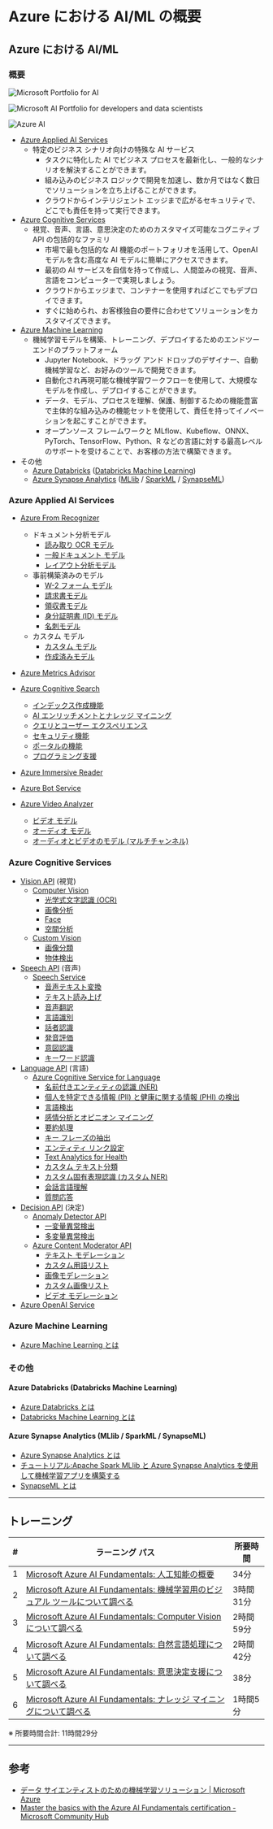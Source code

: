 # Azure における AI/ML の概要

## Azure における AI/ML

### 概要

![Microsoft Portfolio for AI](./assets/images/20211216_dllab_Ignite_2021_Update_AI_M-Slide4.png)

![Microsoft AI Portfolio for developers and data scientists](./assets/images/20211216_dllab_Ignite_2021_Update_AI_M-Slide5.png)

![Azure AI](./assets/images/20211216_dllab_Ignite_2021_Update_AI_M-Slide6.png)

* [Azure Applied AI Services](https://learn.microsoft.com/ja-jp/azure/applied-ai-services/)
    - 特定のビジネス シナリオ向けの特殊な AI サービス
        - タスクに特化した AI でビジネス プロセスを最新化し、一般的なシナリオを解決することができます。
        - 組み込みのビジネス ロジックで開発を加速し、数か月ではなく数日でソリューションを立ち上げることができます。
        - クラウドからインテリジェント エッジまで広がるセキュリティで、どこでも責任を持って実行できます。
* [Azure Cognitive Services](https://learn.microsoft.com/ja-jp/azure/cognitive-services/)
    - 視覚、音声、言語、意思決定のためのカスタマイズ可能なコグニティブ API の包括的なファミリ
        - 市場で最も包括的な AI 機能のポートフォリオを活用して、OpenAI モデルを含む高度な AI モデルに簡単にアクセスできます。
        - 最初の AI サービスを自信を持って作成し、人間並みの視覚、音声、言語をコンピューターで実現しましょう。
        - クラウドからエッジまで、コンテナーを使用すればどこでもデプロイできます。
        - すぐに始められ、お客様独自の要件に合わせてソリューションをカスタマイズできます。
* [Azure Machine Learning](https://learn.microsoft.com/ja-jp/azure/machine-learning/)
    - 機械学習モデルを構築、トレーニング、デプロイするためのエンドツーエンドのプラットフォーム
        - Jupyter Notebook、ドラッグ アンド ドロップのデザイナー、自動機械学習など、お好みのツールで開発できます。
        - 自動化され再現可能な機械学習ワークフローを使用して、大規模なモデルを作成し、デプロイすることができます。
        - データ、モデル、プロセスを理解、保護、制御するための機能豊富で主体的な組み込みの機能セットを使用して、責任を持ってイノベーションを起こすことができます。
        - オープンソース フレームワークと MLflow、Kubeflow、ONNX、PyTorch、TensorFlow、Python、R などの言語に対する最高レベルのサポートを受けることで、お客様の方法で構築できます。
* その他
    - [Azure Databricks](https://learn.microsoft.com/ja-jp/azure/databricks/) ([Databricks Machine Learning](https://learn.microsoft.com/ja-jp/azure/databricks/scenarios/ml/))
    - [Azure Synapse Analytics](https://learn.microsoft.com/ja-jp/azure/synapse-analytics/) ([MLlib](https://learn.microsoft.com/ja-jp/azure/synapse-analytics/machine-learning/what-is-machine-learning#train-models-on-spark-pools-with-mllib) / [SparkML](https://learn.microsoft.com/ja-jp/azure/synapse-analytics/spark/apache-spark-machine-learning-training#apache-sparkml-and-mllib) / [SynapseML](https://learn.microsoft.com/ja-jp/azure/synapse-analytics/machine-learning/what-is-machine-learning#synapseml))


### Azure Applied AI Services

* [Azure From Recognizer](https://learn.microsoft.com/ja-jp/azure/applied-ai-services/what-are-applied-ai-services#azure-form-recognizer)
    - ドキュメント分析モデル
        - [読み取り OCR モデル](https://learn.microsoft.com/ja-jp/azure/applied-ai-services/form-recognizer/concept-read)
        - [一般ドキュメント モデル](https://learn.microsoft.com/ja-jp/azure/applied-ai-services/form-recognizer/concept-general-document)
        - [レイアウト分析モデル](https://learn.microsoft.com/ja-jp/azure/applied-ai-services/form-recognizer/concept-layout)
    - 事前構築済みのモデル
        - [W-2 フォーム モデル](https://learn.microsoft.com/ja-jp/azure/applied-ai-services/form-recognizer/concept-w2)
        - [請求書モデル](https://learn.microsoft.com/ja-jp/azure/applied-ai-services/form-recognizer/concept-invoice)
        - [領収書モデル](https://learn.microsoft.com/ja-jp/azure/applied-ai-services/form-recognizer/concept-receipt)
        - [身分証明書 (ID) モデル](https://learn.microsoft.com/ja-jp/azure/applied-ai-services/form-recognizer/concept-id-document)
        - [名刺モデル](https://learn.microsoft.com/ja-jp/azure/applied-ai-services/form-recognizer/concept-business-card)
    - カスタム モデル
        - [カスタム モデル](https://learn.microsoft.com/ja-jp/azure/applied-ai-services/form-recognizer/concept-custom)
        - [作成済みモデル](https://learn.microsoft.com/ja-jp/azure/applied-ai-services/form-recognizer/concept-model-overview#composed-models)

* [Azure Metrics Advisor](https://learn.microsoft.com/ja-jp/azure/applied-ai-services/what-are-applied-ai-services#azure-metrics-advisor)

* [Azure Cognitive Search](https://learn.microsoft.com/ja-jp/azure/applied-ai-services/what-are-applied-ai-services#azure-cognitive-search)
    - [インデックス作成機能](https://learn.microsoft.com/ja-jp/azure/search/search-features-list#indexing-features)
    - [AI エンリッチメントとナレッジ マイニング](https://learn.microsoft.com/ja-jp/azure/search/search-features-list#ai-enrichment-and-knowledge-mining)
    - [クエリとユーザー エクスペリエンス](https://learn.microsoft.com/ja-jp/azure/search/search-features-list#query-and-user-experience)
    - [セキュリティ機能](https://learn.microsoft.com/ja-jp/azure/search/search-features-list#security-features)
    - [ポータルの機能](https://learn.microsoft.com/ja-jp/azure/search/search-features-list#portal-features)
    - [プログラミング支援](https://learn.microsoft.com/ja-jp/azure/search/search-features-list#programmability)

* [Azure Immersive Reader](https://learn.microsoft.com/ja-jp/azure/applied-ai-services/what-are-applied-ai-services#azure-immersive-reader)
* [Azure Bot Service](https://learn.microsoft.com/ja-jp/azure/applied-ai-services/what-are-applied-ai-services#azure-bot-service)
* [Azure Video Analyzer](https://learn.microsoft.com/ja-jp/azure/applied-ai-services/what-are-applied-ai-services#azure-video-analyzer)
    - [ビデオ モデル](https://learn.microsoft.com/ja-jp/azure/azure-video-indexer/video-indexer-overview#video-models)
    - [オーディオ モデル](https://learn.microsoft.com/ja-jp/azure/azure-video-indexer/video-indexer-overview#audio-models)
    - [オーディオとビデオのモデル (マルチチャンネル)](https://learn.microsoft.com/ja-jp/azure/azure-video-indexer/video-indexer-overview#audio-and-video-models-multi-channels)


### Azure Cognitive Services

* [Vision API](https://learn.microsoft.com/ja-jp/azure/cognitive-services/what-are-cognitive-services#vision-apis) (視覚)
    - [Computer Vision](https://learn.microsoft.com/ja-jp/azure/cognitive-services/computer-vision/)
        - [光学式文字認識 (OCR)](https://learn.microsoft.com/ja-jp/azure/cognitive-services/computer-vision/overview-ocr)
        - [画像分析](https://learn.microsoft.com/ja-jp/azure/cognitive-services/computer-vision/overview-image-analysis)
        - [Face](https://learn.microsoft.com/ja-jp/azure/cognitive-services/computer-vision/overview-identity)
        - [空間分析](https://learn.microsoft.com/ja-jp/azure/cognitive-services/computer-vision/intro-to-spatial-analysis-public-preview)
    - [Custom Vision](https://learn.microsoft.com/ja-jp/azure/cognitive-services/custom-vision-service/)
        - [画像分類](https://learn.microsoft.com/ja-jp/azure/cognitive-services/custom-vision-service/getting-started-build-a-classifier)
        - [物体検出](https://learn.microsoft.com/ja-jp/azure/cognitive-services/custom-vision-service/get-started-build-detector)
* [Speech API](https://learn.microsoft.com/ja-jp/azure/cognitive-services/what-are-cognitive-services#speech-apis) (音声)
    - [Speech Service](https://learn.microsoft.com/ja-jp/azure/cognitive-services/speech-service/)
        - [音声テキスト変換](https://learn.microsoft.com/ja-jp/azure/cognitive-services/speech-service/index-speech-to-text)
        - [テキスト読み上げ](https://learn.microsoft.com/ja-jp/azure/cognitive-services/speech-service/index-text-to-speech)
        - [音声翻訳](https://learn.microsoft.com/ja-jp/azure/cognitive-services/speech-service/speech-translation)
        - [言語識別](https://learn.microsoft.com/ja-jp/azure/cognitive-services/speech-service/language-identification?tabs=once&pivots=programming-language-python)
        - [話者認識](https://learn.microsoft.com/ja-jp/azure/cognitive-services/speech-service/speaker-recognition-overview)
        - [発音評価](https://learn.microsoft.com/ja-jp/azure/cognitive-services/speech-service/how-to-pronunciation-assessment?pivots=programming-language-python)
        - [意図認識](https://learn.microsoft.com/ja-jp/azure/cognitive-services/speech-service/index-intent-recognition)
        - [キーワード認識](https://learn.microsoft.com/ja-jp/azure/cognitive-services/speech-service/keyword-recognition-overview)
* [Language API](https://learn.microsoft.com/ja-jp/azure/cognitive-services/what-are-cognitive-services#language-apis) (言語)
    - [Azure Cognitive Service for Language](https://learn.microsoft.com/ja-jp/azure/cognitive-services/language-service/)
        - [名前付きエンティティの認識 (NER)](https://learn.microsoft.com/ja-jp/azure/cognitive-services/language-service/named-entity-recognition/overview)
        - [個人を特定できる情報 (PII) と健康に関する情報 (PHI) の検出](https://learn.microsoft.com/ja-jp/azure/cognitive-services/language-service/personally-identifiable-information/overview)
        - [言語検出](https://learn.microsoft.com/ja-jp/azure/cognitive-services/language-service/language-detection/overview)
        - [感情分析とオピニオン マイニング](https://learn.microsoft.com/ja-jp/azure/cognitive-services/language-service/sentiment-opinion-mining/overview)
        - [要約処理](https://learn.microsoft.com/ja-jp/azure/cognitive-services/language-service/summarization/overview?tabs=document-summarization)
        - [キー フレーズの抽出](https://learn.microsoft.com/ja-jp/azure/cognitive-services/language-service/key-phrase-extraction/overview)
        - [エンティティ リンク設定](https://learn.microsoft.com/ja-jp/azure/cognitive-services/language-service/entity-linking/overview)
        - [Text Analytics for Health](https://learn.microsoft.com/ja-jp/azure/cognitive-services/language-service/text-analytics-for-health/overview?tabs=ner)
        - [カスタム テキスト分類](https://learn.microsoft.com/ja-jp/azure/cognitive-services/language-service/custom-text-classification/overview)
        - [カスタム固有表現認識 (カスタム NER)](https://learn.microsoft.com/ja-jp/azure/cognitive-services/language-service/custom-named-entity-recognition/overview)
        - [会話言語理解](https://learn.microsoft.com/ja-jp/azure/cognitive-services/language-service/conversational-language-understanding/overview)
        - [質問応答](https://learn.microsoft.com/ja-jp/azure/cognitive-services/language-service/question-answering/overview)
* [Decision API](https://learn.microsoft.com/ja-jp/azure/cognitive-services/what-are-cognitive-services#decision-apis) (決定)
    - [Anomaly Detector API](https://learn.microsoft.com/ja-jp/azure/cognitive-services/anomaly-detector/)
        - [一変量異常検出](https://learn.microsoft.com/ja-jp/azure/cognitive-services/anomaly-detector/overview#univariate-anomaly-detection)
        - [多変量異常検出](https://learn.microsoft.com/ja-jp/azure/cognitive-services/anomaly-detector/overview#multivariate-anomaly-detection)
    - [Azure Content Moderator API](https://learn.microsoft.com/ja-jp/azure/cognitive-services/content-moderator/)
        - [テキスト モデレーション](https://learn.microsoft.com/ja-jp/azure/cognitive-services/content-moderator/text-moderation-api)
        - [カスタム用語リスト](https://learn.microsoft.com/ja-jp/azure/cognitive-services/content-moderator/try-terms-list-api)
        - [画像モデレーション](https://learn.microsoft.com/ja-jp/azure/cognitive-services/content-moderator/image-moderation-api)
        - [カスタム画像リスト](https://learn.microsoft.com/ja-jp/azure/cognitive-services/content-moderator/try-image-list-api)
        - [ビデオ モデレーション](https://learn.microsoft.com/ja-jp/azure/cognitive-services/content-moderator/video-moderation-api)
* [Azure OpenAI Service](https://learn.microsoft.com/ja-jp/azure/cognitive-services/openai/)


### Azure Machine Learning

* [Azure Machine Learning とは](https://learn.microsoft.com/ja-jp/azure/machine-learning/overview-what-is-azure-machine-learning)

### その他

#### Azure Databricks (Databricks Machine Learning)

* [Azure Databricks とは](https://learn.microsoft.com/ja-jp/azure/databricks/introduction/)
* [Databricks Machine Learning とは](https://learn.microsoft.com/ja-jp/azure/databricks/scenarios/what-is-azure-databricks-ml)

#### Azure Synapse Analytics (MLlib / SparkML / SynapseML)

* [Azure Synapse Analytics とは](https://learn.microsoft.com/ja-jp/azure/synapse-analytics/overview-what-is)
* [チュートリアル:Apache Spark MLlib と Azure Synapse Analytics を使用して機械学習アプリを構築する](https://learn.microsoft.com/ja-jp/azure/synapse-analytics/spark/apache-spark-machine-learning-mllib-notebook)
* [SynapseML とは](https://learn.microsoft.com/ja-jp/azure/synapse-analytics/machine-learning/synapse-machine-learning-library)

---

## トレーニング

| # | ラーニング パス | 所要時間 |
| --- | --- | --- |
| 1 | [Microsoft Azure AI Fundamentals: 人工知能の概要](https://learn.microsoft.com/ja-jp/training/paths/get-started-with-artificial-intelligence-on-azure/) | 34分 |
| 2 | [Microsoft Azure AI Fundamentals: 機械学習用のビジュアル ツールについて調べる](https://learn.microsoft.com/ja-jp/training/paths/create-no-code-predictive-models-azure-machine-learning/) | 3時間31分 |
| 3 | [Microsoft Azure AI Fundamentals: Computer Vision について調べる](https://learn.microsoft.com/ja-jp/training/paths/explore-computer-vision-microsoft-azure/) | 2時間59分 |
| 4 | [Microsoft Azure AI Fundamentals: 自然言語処理について調べる](https://learn.microsoft.com/ja-jp/training/paths/explore-natural-language-processing/) | 2時間42分 |
| 5 | [Microsoft Azure AI Fundamentals: 意思決定支援について調べる](https://learn.microsoft.com/ja-jp/training/paths/explore-fundamentals-of-decision-support/) | 38分 |
| 6| [Microsoft Azure AI Fundamentals: ナレッジ マイニングについて調べる](https://learn.microsoft.com/ja-jp/training/paths/explore-fundamentals-of-knowledge-mining/) | 1時間5分 |

※ 所要時間合計: 11時間29分

---

## 参考

* [データ サイエンティストのための機械学習ソリューション | Microsoft Azure](https://azure.microsoft.com/ja-jp/solutions/ai/data-scientist-resources/)
* [Master the basics with the Azure AI Fundamentals certification - Microsoft Community Hub](https://techcommunity.microsoft.com/t5/microsoft-learn-blog/master-the-basics-with-the-azure-ai-fundamentals-certification/ba-p/1666578)
